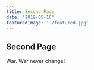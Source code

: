 ```yaml
---
title: Second Page
date: "2019-05-16"
featuredImage: './featured.jpg'
---
```


## Second Page

War. War never change!
